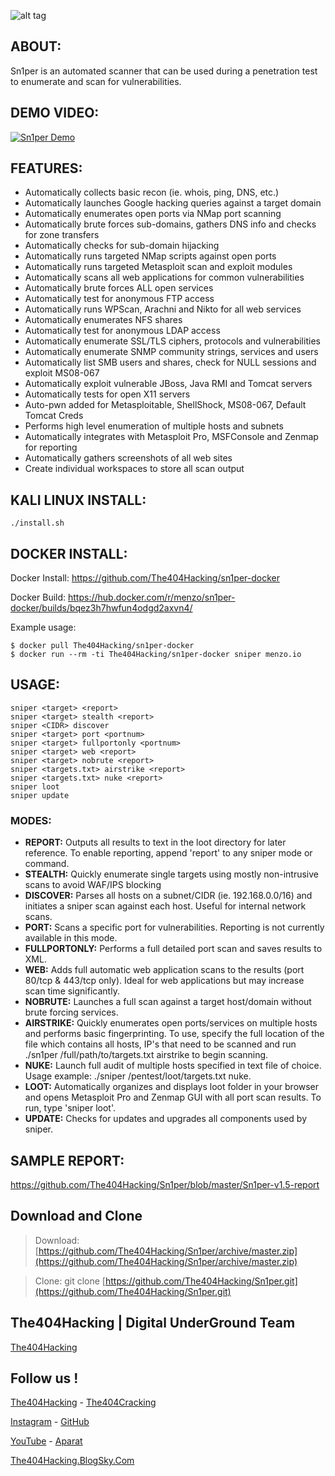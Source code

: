 ![alt tag](https://github.com/1N3/Sn1per/blob/master/Sn1per-logo.jpg)

## ABOUT:
Sn1per is an automated scanner that can be used during a penetration test to enumerate and scan for vulnerabilities. 

## DEMO VIDEO:
[![Sn1per Demo](https://img.youtube.com/vi/nA_V_u3QZA4/0.jpg)](https://www.youtube.com/watch?v=nA_V_u3QZA4)

## FEATURES:
* Automatically collects basic recon (ie. whois, ping, DNS, etc.)
* Automatically launches Google hacking queries against a target domain
* Automatically enumerates open ports via NMap port scanning
* Automatically brute forces sub-domains, gathers DNS info and checks for zone transfers
* Automatically checks for sub-domain hijacking
* Automatically runs targeted NMap scripts against open ports
* Automatically runs targeted Metasploit scan and exploit modules
* Automatically scans all web applications for common vulnerabilities
* Automatically brute forces ALL open services
* Automatically test for anonymous FTP access
* Automatically runs WPScan, Arachni and Nikto for all web services
* Automatically enumerates NFS shares
* Automatically test for anonymous LDAP access
* Automatically enumerate SSL/TLS ciphers, protocols and vulnerabilities
* Automatically enumerate SNMP community strings, services and users
* Automatically list SMB users and shares, check for NULL sessions and exploit MS08-067
* Automatically exploit vulnerable JBoss, Java RMI and Tomcat servers
* Automatically tests for open X11 servers
* Auto-pwn added for Metasploitable, ShellShock, MS08-067, Default Tomcat Creds
* Performs high level enumeration of multiple hosts and subnets
* Automatically integrates with Metasploit Pro, MSFConsole and Zenmap for reporting
* Automatically gathers screenshots of all web sites
* Create individual workspaces to store all scan output

## KALI LINUX INSTALL:
```
./install.sh
```

## DOCKER INSTALL:

Docker Install:
https://github.com/The404Hacking/sn1per-docker

Docker Build:
https://hub.docker.com/r/menzo/sn1per-docker/builds/bqez3h7hwfun4odgd2axvn4/

Example usage:
```
$ docker pull The404Hacking/sn1per-docker
$ docker run --rm -ti The404Hacking/sn1per-docker sniper menzo.io
```

## USAGE:
```
sniper <target> <report>
sniper <target> stealth <report>
sniper <CIDR> discover
sniper <target> port <portnum> 
sniper <target> fullportonly <portnum>
sniper <target> web <report>
sniper <target> nobrute <report>
sniper <targets.txt> airstrike <report>
sniper <targets.txt> nuke <report>
sniper loot
sniper update
```

### MODES:
* **REPORT:** Outputs all results to text in the loot directory for later reference. To enable reporting, append 'report' to any sniper mode or command.
* **STEALTH:** Quickly enumerate single targets using mostly non-intrusive scans to avoid WAF/IPS blocking
* **DISCOVER:** Parses all hosts on a subnet/CIDR (ie. 192.168.0.0/16) and initiates a sniper scan against each host. Useful for internal network scans.
* **PORT:** Scans a specific port for vulnerabilities. Reporting is not currently available in this mode.
* **FULLPORTONLY:** Performs a full detailed port scan and saves results to XML.
* **WEB:** Adds full automatic web application scans to the results (port 80/tcp & 443/tcp only). Ideal for web applications but may increase scan time significantly.   
* **NOBRUTE:** Launches a full scan against a target host/domain without brute forcing services.
* **AIRSTRIKE:** Quickly enumerates open ports/services on multiple hosts and performs basic fingerprinting. To use, specify the full location of the file which contains all hosts, IP's that need to be scanned and run ./sn1per /full/path/to/targets.txt airstrike to begin scanning.
* **NUKE:** Launch full audit of multiple hosts specified in text file of choice. Usage example: ./sniper /pentest/loot/targets.txt nuke. 
* **LOOT:** Automatically organizes and displays loot folder in your browser and opens Metasploit Pro and Zenmap GUI with all port scan results. To run, type 'sniper loot'.
* **UPDATE:** Checks for updates and upgrades all components used by sniper.

## SAMPLE REPORT:
https://github.com/The404Hacking/Sn1per/blob/master/Sn1per-v1.5-report

## Download and Clone
> Download: [https://github.com/The404Hacking/Sn1per/archive/master.zip](https://github.com/The404Hacking/Sn1per/archive/master.zip)

> Clone: git clone [https://github.com/The404Hacking/Sn1per.git](https://github.com/The404Hacking/Sn1per.git)

## The404Hacking | Digital UnderGround Team
[The404Hacking](https://T.me/The404Hacking)

## Follow us !
[The404Hacking](https://T.me/The404Hacking) - [The404Cracking](https://T.me/The404Cracking)

[Instagram](https://instagram.com/The404Hacking) - [GitHub](https://github.com/The404Hacking)

[YouTube](http://yon.ir/youtube404) - [Aparat](http://www.aparat.com/The404Hacking)

[The404Hacking.BlogSky.Com](http://the404hacking.blogsky.com)
